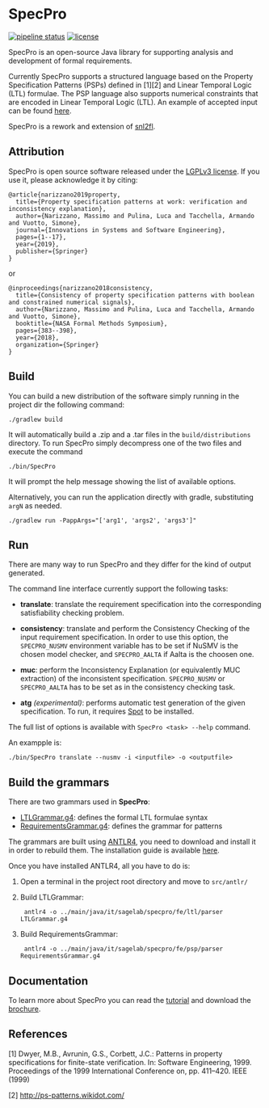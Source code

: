 # SpecPro

[![pipeline status](https://gitlab.sagelab.it/sage/SpecPro/badges/master/pipeline.svg)](https://gitlab.sagelab.it/sage/SpecPro/commits/master)
[![license](https://img.shields.io/badge/license-LGPLv3-blue.svg)](LICENSE)

SpecPro is an open-source Java library for supporting
analysis and development of formal requirements.

Currently SpecPro supports a structured language based on the Property Specification Patterns (PSPs) defined in [1][2] and
Linear Temporal Logic (LTL) formulae.
The PSP language also supports numerical constraints that are encoded in Linear Temporal Logic (LTL). 
An example of accepted input can be found [here](https://github.com/SAGE-Lab/robot-arm-usecase). 

SpecPro is a rework and extension of [snl2fl](https://github.com/SAGE-Lab/snl2fl). 

## Attribution

   SpecPro is open source software released under the [LGPLv3 license](LICENSE). If you use it, please acknowledge it by citing:

    @article{narizzano2019property,
      title={Property specification patterns at work: verification and inconsistency explanation},
      author={Narizzano, Massimo and Pulina, Luca and Tacchella, Armando and Vuotto, Simone},
      journal={Innovations in Systems and Software Engineering},
      pages={1--17},
      year={2019},
      publisher={Springer}
    }

or

    @inproceedings{narizzano2018consistency,
      title={Consistency of property specification patterns with boolean and constrained numerical signals},
      author={Narizzano, Massimo and Pulina, Luca and Tacchella, Armando and Vuotto, Simone},
      booktitle={NASA Formal Methods Symposium},
      pages={383--398},
      year={2018},
      organization={Springer}
    }

## Build
    
You can build a new distribution of the software simply running in the project dir the following command:
   
    ./gradlew build
      
It will automatically build a .zip and a .tar files in the `build/distributions` directory.
To run SpecPro simply decompress one of the two files and execute the command
   
    ./bin/SpecPro
      
It will prompt the help message showing the list of available options.
   
Alternatively, you can run the application directly with gradle, substituting `argN` as needed.
      
    ./gradlew run -PappArgs="['arg1', 'args2', 'args3']" 
      
## Run
      
There are many way to run SpecPro and they differ for the kind of output generated.

The command line interface currently support the following tasks:

* **translate**: translate the requirement specification into the corresponding satisfiability checking problem.

* **consistency**: translate and perform the Consistency Checking of the input requirement specification. 
                   In order to use this option, the `SPECPRO_NUSMV` environment variable has to be set if NuSMV 
                   is the chosen model checker, and `SPECPRO_AALTA` if Aalta is the choosen one.
                   
* **muc**: perform the Inconsistency Explanation (or equivalently MUC extraction) of the inconsistent specification.
                  `SPECPRO_NUSMV` or `SPECPRO_AALTA` has to be set as in the consistency checking task.
                
* **atg**  _(experimental)_: performs automatic test generation of the given specification. To run, it requires 
                             [Spot](https://spot.lrde.epita.fr/) to be installed.

The full list of options is available with `SpecPro <task> --help` command.
 
An exampple is:
    
    ./bin/SpecPro translate --nusmv -i <inputfile> -o <outputfile>

     

## Build the grammars

There are two grammars used in **SpecPro**: 

* [LTLGrammar.g4](src/antlr/LTLGrammar.g4): defines the formal LTL formulae syntax
* [RequirementsGrammar.g4](src/antlr/RequirementsGrammar.g4): defines the grammar for patterns

The grammars are built using [ANTLR4](http://www.antlr.org/), you need to download and install
it in order to rebuild them. The installation guide is available
[here](https://github.com/antlr/antlr4/blob/master/doc/getting-started.md).
 
Once you have installed ANTLR4, all you have to do is:

1. Open a terminal in the project root directory and move to `src/antlr/`

2. Build LTLGrammar:

        antlr4 -o ../main/java/it/sagelab/specpro/fe/ltl/parser LTLGrammar.g4

3. Build RequirementsGrammar:
        
        antlr4 -o ../main/java/it/sagelab/specpro/fe/psp/parser RequirementsGrammar.g4

## Documentation
To learn more about SpecPro you can read the [tutorial](docs/TUTORIAL.md) and download the [brochure](docs/brochure.pdf).

## References

   [1] Dwyer, M.B., Avrunin, G.S., Corbett, J.C.: Patterns in property
   specifications for finite-state verification. In: Software
   Engineering, 1999. Proceedings of the 1999 International Conference
   on, pp. 411–420. IEEE (1999)

   [2] http://ps-patterns.wikidot.com/

